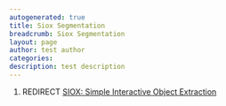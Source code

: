 ```yaml
---
autogenerated: true
title: Siox Segmentation
breadcrumb: Siox Segmentation
layout: page
author: test author
categories: 
description: test description
---
```


1.  REDIRECT [SIOX: Simple Interactive Object Extraction](SIOX__Simple_Interactive_Object_Extraction "wikilink")
